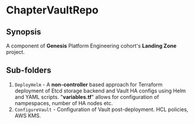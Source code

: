 ﻿# ChapterVaultRepo
## Synopsis
A component of **Genesis** Platform Engineering cohort's **Landing Zone** project.
## Sub-folders
1. `DeployHelm` - A **non-controller** based approach for Terraform deployment of Etcd storage backend and Vault HA configs using Helm and YAML scripts. 
   "**variables.tf**" allows for configuration of nampespaces, number of HA nodes etc.
1. `ConfigureVault` - Configuration of Vault post-deployment. HCL policies, AWS KMS.
